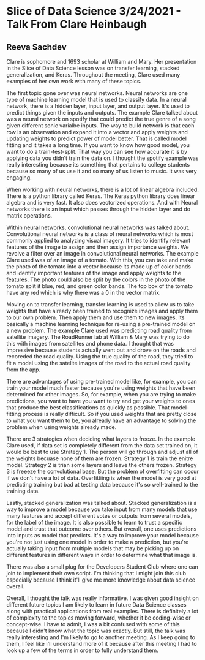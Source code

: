 # Slice of Data Science 3/24/2021 - Talk From Clare Heinbaugh
## Reeva Sachdev
Clare is sophomore and 1693 scholar at William and Mary. Her presentation in the Slice of Data Science lesson was on transfer learning, stacked generalization, and Keras. Throughout the meeting, Clare used many examples of her own work with many of these topics. 

The first topic gone over was neural networks. Neural networks are one type of machine learning model that is used to classify data. In a neural network, there is a hidden layer, input layer, and output layer. It's used to predict things given the inputs and outputs. The example Clare talked about was a neural network on spotify that could predict the true genre of a song given different sonic varialbe inputs. The way to build network is that each row is an observation and expand it into a vector and apply weights and updating weights to predict power of model better. That is called model fitting and it takes a long time. If you want to know how good model, you want to do a train-test-split. That way you can see how accurate it is by applying data you didn't train the data on. I thought the spotify example was really interesting because its something that pertains to college students because so many of us use it and so many of us listen to music. It was very engaging. 

When working with neural networks, there is a lot of linear algebra included. There is a python library called Keras. The Keras python library does linear algebra and is very fast. It also does vectorized operations. And with Neural networks there is an input which passes through the hidden layer and do matrix operations. 

Within neural networks, convolutional neural networks was talked about. Convolutional neural networks is a class of neural networks which is most commonly applied to analyzing visual imagery. It tries to identify relevant features of the image to assign and then assign importance weights. We revolve a filter over an image in convolutional neural networks. The example Clare used was of an image of a tomato. With this, you can take and make the photo of the tomato into a vector because its made up of color bands and identify important features of the image and apply weights to the features. The photo could also be split by the colors in the photo of the tomato split it blue, red, and green color bands. The top box of the tomato have any red which is why there was a 0 in the vector matrix. 

Moving on to transfer learning, transfer learning is used to allow us to take weights that have already been trained to recognize images and apply them to our own problem. Then apply them and use them to new images. Its basically a machine learning technique for re-using a pre-trained model on a new problem. The example Clare used was predicting road quality from satellite imagery. The RoadRunner lab at William & Mary was trying to do this with images from satellites and phone data. I thought that was impressive because students actually went out and drove on the roads and recoreded the road quality. Using the true quality of the road, they tried to fit a model using the satelite images of the road to the actual road quality from the app. 

There are advantages of using pre-trained model like, for example, you can train your model much faster because you're using weights that have been determined for other images. 
So, for example, when you are trying to make predictions, you want to have you want to try and get your weights to ones that produce the best classifications as quickly as possible. That model-fitting process is really difficult. So if you used weights that are pretty close to what you want them to be, you already have an advantage to solving the problem when using weights already made. 

There are 3 strategies when deciding what layers to freeze. In the example Clare used, if data set is completely different from the data set trained on, it would be best to use Strategy 1. The person will go through and adjust all of the weights becuase none of them are frozen. Strategy 1 is train the enitre model. Strategy 2 is trian some layers and leave the others frozen. Strategy 3 is freeeze the convolutional base. But the problem of overfitting can occur if we don't have a lot of data. Overfittiing is when the model is very good at predicting training but bad at testing data because it's so well-trained to the training data.

Lastly, stacked generalization was talked about. Stacked generalization is a way to improve a model because you take input from many models that use many features and accept different votes or outputs from several models, for the label of the image. It is also possible to learn to trust a specific model and trust that outcome over others. But overall, one uses predictions into inputs as model that predicts. It's a way to improve your model because you're not just using one model in order to make a prediction, but you're actually taking input from multiple models that may be picking up on different features in different ways in order to determine what that image is.

There was also a small plug for the Developers Student Club where one can join to implement their own script. I'm thinking that I might join this club especially because I think it'll give me more knowledge about data science overall. 

Overall, I thought the talk was really informative. I was given good insight on different future topics I am likely to learn in future Data Science classes along with practical applications from real examples. There is definitely a lot of complexity to the topics moving forward, whether it be coding-wise or concept-wise. I have to admit, I was a bit confused with some of this because I didn't know what the topic was exactly. But still, the talk was really interesting and I'm likely to go to another meeting. As I keep going to them, I feel like I'll understand more of it because after this meeting I had to look up a few of the terms in order to fully understand them. 
